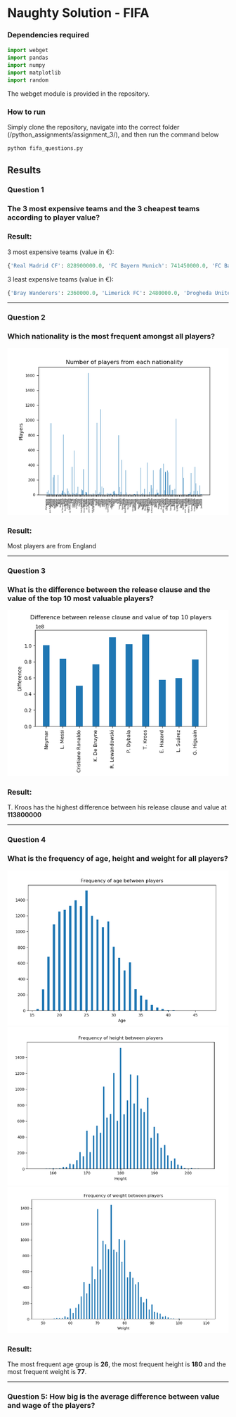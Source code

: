 ﻿# Naughty Solution - FIFA
### Dependencies required
```python
import webget
import pandas 
import numpy 
import matplotlib
import random
```
The webget module is provided in the repository.

### How to run
Simply clone the repository, navigate into the correct folder (/python_assignments/assignment_3/), and then run the command below
```
python fifa_questions.py
```

## Results
### Question 1
### The 3 most expensive teams and the 3 cheapest teams according to player value?
### Result:

3 most expensive teams (value in €):  
```python
{'Real Madrid CF': 828900000.0, 'FC Bayern Munich': 741450000.0, 'FC Barcelona': 737500000.0}
```
3 least expensive teams (value in €):  
```python
{'Bray Wanderers': 2360000.0, 'Limerick FC': 2480000.0, 'Drogheda United': 2580000.0}
```

------
### Question 2
### Which nationality is the most frequent amongst all players?

![alt text](https://github.com/ThomasThimothee/python_assignments/blob/master/assignment_3/plot_images/fifa_question_2.png)

### Result:

Most players are from England

------
### Question 3
### What is the difference between the release clause and the value of the top 10 most valuable players?

![alt text](https://github.com/ThomasThimothee/python_assignments/blob/master/assignment_3/plot_images/fifa_question_3.png)

### Result: 
 T. Kroos has the highest difference between his release clause and value at **113800000**

------
### Question 4
### What is the frequency of age, height and weight for all players?

![alt text](https://github.com/ThomasThimothee/python_assignments/blob/master/assignment_3/plot_images/fifa_question_4_part1.png)
![alt text](https://github.com/ThomasThimothee/python_assignments/blob/master/assignment_3/plot_images/fifa_question_4_part2.png)
![alt text](https://github.com/ThomasThimothee/python_assignments/blob/master/assignment_3/plot_images/fifa_question_4_part3.png)

### Result: 
 The most frequent age group is **26**, the most frequent height is **180** and the most frequent weight is **77**.

------
### Question 5: How big is the average difference between value and wage of the players?

